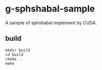 # g-sphshabal-sample

A sample of sphshabal implement by CUDA.

## build
```shell
mkdir build
cd build
cmake ..
make
```